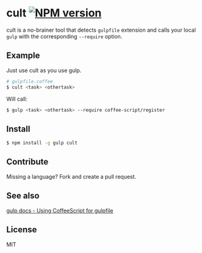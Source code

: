 # cult [![NPM version](https://badge.fury.io/js/cult.png)](http://badge.fury.io/js/cult)

cult is a no-brainer tool that detects `gulpfile` extension and calls your local `gulp` with the corresponding `--require` option.

## Example

Just use cult as you use gulp.

```bash
# gulpfile.coffee
$ cult <task> <othertask>
```

Will call:

```bash
$ gulp <task> <othertask> --require coffee-script/register
```

## Install

```bash
$ npm install -g gulp cult
```

## Contribute

Missing a language? Fork and create a pull request.

## See also

[gulp docs - Using CoffeeScript for gulpfile](https://github.com/gulpjs/gulp/blob/master/docs/recipes/using-coffee-script-for-gulpfile.md)

## License

MIT


